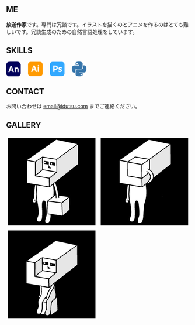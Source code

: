 ## ME

**放送作家**です。専門は冗談です。イラストを描くのとアニメを作るのはとても難しいです。冗談生成のための自然言語処理をしています。

## SKILLS 
<div style="display: flex; gap: 20px; align-items: center;">
    <img src="images/animate.png" alt="Animate" width="40" height="40"/>
    <img src="images/adobeillustrator.svg" alt="Illustrator" width="40" height="40"/>
    <img src="images/adobephotoshop.svg" alt="Photoshop" width="40" height="40"/>
    <img src="images/python.svg" alt="Python" width="40" height="40"/>
</div>

<!--
## REPOS
[**【日記】冗談計算機**](https://github.com/idutsu/kirikuchikun-diary)  
冗談計算機を研究開発していて思ったことや感じたことを書いています

[**【研究】冗談計算機**](https://github.com/idutsu/kirikuchikun-res)  
冗談計算機の研究過程を書いています

[**【開発】冗談計算機**](https://github.com/idutsu/kirikuchikun-dev)  
冗談計算機のソースコードを書いています
-->

## CONTACT

お問い合わせは email@idutsu.com までご連絡ください。

## GALLERY

![キリクチくんオープン](images/githubopen.jpg)
![キリクチくんクローズ](images/githubclose.jpg)
![キリクチくん座る](images/githubsit.jpg)

